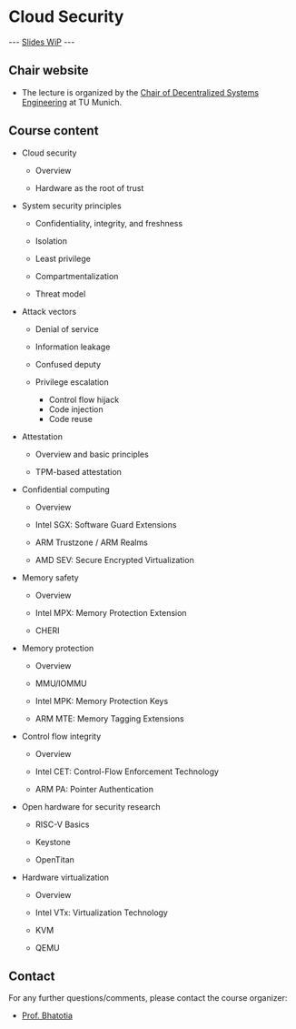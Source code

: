 # Cloud Security

--- [Slides WiP](https://docs.google.com/presentation/d/1xXnts3ZJWD4sjbQlYdlxNdO6vEaTsHrK5BDjQ0XThrY/edit?usp=sharing) --- 



## Chair website

- The lecture is organized by the [Chair of Decentralized Systems Engineering](https://dse.in.tum.de/) at TU Munich.

## Course content


- Cloud security

  - Overview
  
  - Hardware as the root of trust

- System security principles

  - Confidentiality, integrity, and freshness
  
  - Isolation
  
  - Least privilege
  
  - Compartmentalization
  
  - Threat model  
  
- Attack vectors

  - Denial of service
  
  - Information leakage
  
  - Confused deputy
  
  - Privilege escalation
  
     - Control flow hijack
     - Code injection   
     - Code reuse
     

- Attestation

  - Overview and basic principles
  
  - TPM-based attestation
  
- Confidential computing

  - Overview

  - Intel SGX: Software Guard Extensions
  
  - ARM Trustzone / ARM Realms
  
  - AMD SEV: Secure Encrypted Virtualization
  
  
- Memory safety

  - Overview
  
  - Intel MPX: Memory Protection Extension
  
  - CHERI
  
- Memory protection

  - Overview
  
  - MMU/IOMMU
  
  - Intel MPK: Memory Protection Keys
  
  - ARM MTE: Memory Tagging Extensions
  
- Control flow integrity

  - Overview
  
  - Intel CET: Control-Flow Enforcement Technology
  
  - ARM PA: Pointer Authentication
  
- Open hardware for security research 
  
  - RISC-V Basics
  
  - Keystone
  
  - OpenTitan

- Hardware virtualization

  - Overview
  
  - Intel VTx: Virtualization Technology

  - KVM
  
  - QEMU

## Contact

For any further questions/comments, please contact the course organizer:

- [Prof. Bhatotia](https://dse.in.tum.de/bhatotia/)

